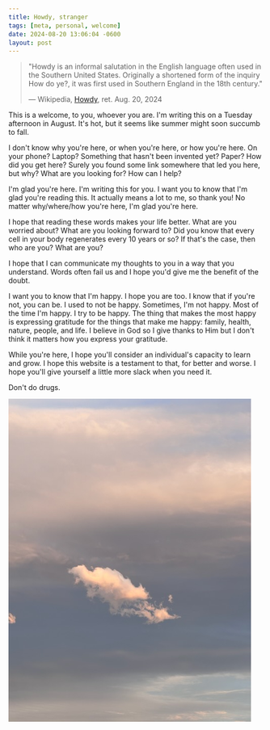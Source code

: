 ```yaml
---
title: Howdy, stranger
tags: [meta, personal, welcome]
date: 2024-08-20 13:06:04 -0600
layout: post
---
```


> "Howdy is an informal salutation in the English language often used in the Southern United States. Originally a shortened form of the inquiry How do ye?, it was first used in Southern England in the 18th century."
>
> — Wikipedia, [Howdy](https://en.wikipedia.org/wiki/Howdy), ret. Aug. 20, 2024


This is a welcome, to you, whoever you are. I'm writing this on a Tuesday afternoon in August. It's hot, but it seems like summer might soon succumb to fall.

I don't know why you're here, or when you're here, or how you're here. On your phone? Laptop? Something that hasn't been invented yet? Paper? How did you get here? Surely you found some link somewhere that led you here, but why? What are you looking for? How can I help?

I'm glad you're here. I'm writing this for you. I want you to know that I'm glad you're reading this. It actually means a lot to me, so thank you! No matter why/where/how you're here, I'm glad you're here.

I hope that reading these words makes your life better. What are you worried about? What are you looking forward to? Did you know that every cell in your body regenerates every 10 years or so? If that's the case, then who are you? What are you?

I hope that I can communicate my thoughts to you in a way that you understand. Words often fail us and I hope you'd give me the benefit of the doubt.

I want you to know that I'm happy. I hope you are too. I know that if you're not, you can be. I used to not be happy. Sometimes, I'm not happy. Most of the time I'm happy. I try to be happy. The thing that makes the most happy is expressing gratitude for the things that make me happy: family, health, nature, people, and life. I believe in God so I give thanks to Him but I don't think it matters how you express your gratitude.

While you're here, I hope you'll consider an individual's capacity to learn and grow. I hope this website is a testament to that, for better and worse. I hope you'll give yourself a little more slack when you need it.

Don't do drugs.

![hello](/public/images/cloud.jpeg)
